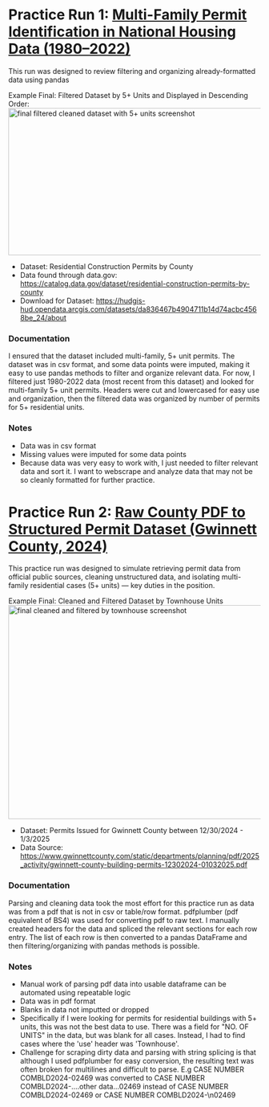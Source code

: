 # Practice Run 1: [Multi-Family Permit Identification in National Housing Data (1980–2022)](https://github.com/hran-8/data-cleaning-practice/blob/main/clean_data_sim/main.ipynb)
This run was designed to review filtering and organizing already-formatted data using pandas

Example Final: Filtered Dataset by 5+ Units and Displayed in Descending Order:
<img width="1215" height="293" alt="final filtered cleaned dataset with 5+ units screenshot" src="https://github.com/user-attachments/assets/492c7da8-28dc-4f6e-9279-ed15679eae96" />


- Dataset: Residential Construction Permits by County 
- Data found through data.gov: https://catalog.data.gov/dataset/residential-construction-permits-by-county
- Download for Dataset: https://hudgis-hud.opendata.arcgis.com/datasets/da836467b4904711b14d74acbc4568be_24/about 

### Documentation 
I ensured that the dataset included multi-family, 5+ unit permits.
The dataset was in csv format, and some data points were imputed, making it easy to use pandas methods to filter and organize relevant data. For now, I filtered just 1980-2022 data (most recent from this dataset) and looked for multi-family 5+ unit permits.
Headers were cut and lowercased for easy use and organization, then the filtered data was organized by number of permits for 5+ residential units. 

### Notes 
- Data was in csv format
- Missing values were imputed for some data points 
- Because data was very easy to work with, I just needed to filter relevant data and sort it. I want to webscrape and analyze data that may not be so cleanly formatted for further practice. 

# Practice Run 2: [Raw County PDF to Structured Permit Dataset (Gwinnett County, 2024)](https://github.com/hran-8/data-cleaning-practice/blob/main/gwinnett_county_data_scrape/main.ipynb)
This practice run was designed to simulate retrieving permit data from official public sources, cleaning unstructured data, and isolating multi-family residential cases (5+ units) — key duties in the position.

Example Final: Cleaned and Filtered Dataset by Townhouse Units 
<img width="1137" height="426" alt="final cleaned and filtered by townhouse screenshot" src="https://github.com/user-attachments/assets/76a62a43-44a4-4061-88fa-024157b58505" />


- Dataset: Permits Issued for Gwinnett County between 12/30/2024 - 1/3/2025
- Data Source: https://www.gwinnettcounty.com/static/departments/planning/pdf/2025_activity/gwinnett-county-building-permits-12302024-01032025.pdf 

### Documentation 
Parsing and cleaning data took the most effort for this practice run as data was from a pdf that is not in csv or table/row format.
pdfplumber (pdf equivalent of BS4) was used for converting pdf to raw text. I manually created headers for the data and spliced the relevant sections for each row entry. The list of each row is then converted to a pandas DataFrame and then filtering/organizing with pandas methods is possible.

### Notes
- Manual work of parsing pdf data into usable dataframe can be automated using repeatable logic
- Data was in pdf format
- Blanks in data not imputted or dropped
- Specifically if I were looking for permits for residential buildings with 5+ units, this was not the best data to use. There was a field for "NO. OF UNITS" in the data, but was blank for all cases. Instead, I had to find cases where the 'use' header was 'Townhouse'.
- Challenge for scraping dirty data and parsing with string splicing is that although I used pdfplumber for easy conversion, the resulting text was often broken for multilines and difficult to parse. E.g CASE NUMBER COMBLD2024-02469 was converted to CASE NUMBER COMBLD2024-....other data...02469 instead of CASE NUMBER COMBLD2024-02469 or CASE NUMBER COMBLD2024-\n02469
